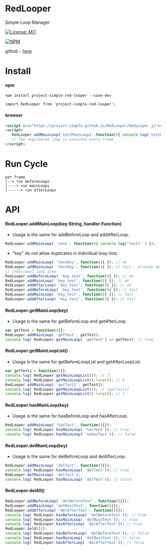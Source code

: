 # RedLooper
Simple Loop Manager

[![License: MIT](https://img.shields.io/badge/License-MIT-yellow.svg)](https://opensource.org/licenses/MIT)

[![NPM](https://nodei.co/npm/project-simple-red-looper.png)](https://npmjs.org/package/project-simple-red-looper)

github - [here](https://github.com/project-simple/RedLooper)

# Install 
#### npm 
```npm
npm install project-simple-red-looper --save-dev
```
```
import RedLooper from 'project-simple-red-looper';
```
#### browser
```html
<script src="https://project-simple.github.io/RedLooper/RedLooper.js"></script>
<script>
   RedLooper.addMainLoop('testMainLoop1',function(){ console.log('testMainLoop1')});
   // The registered loop is executed every frame.
</script>
```

# Run Cycle
```
per frame
|--> run beforeLoops
|----> run mainLoops
|------> run afterLoops

```

# API

#### RedLooper.addMainLoop(key:String, handler:Function)
* Usage is the same for addBeforeLoop and addAfterLoop.
```javascript
RedLooper.addMainLoop( 'test', function(){ console.log('test1' ) });
```
* "key" do not allow duplicates in individual loop lists.
```javascript
RedLooper.addMainLoop( 'testKey', function(){ }); // ok
RedLooper.addMainLoop( 'testKey', function(){ }); // fail - already defined key!!
// individual loop area
RedLooper.addBeforeLoop( 'key_test', function(){ }); // ok
RedLooper.addMainLoop( 'key_test', function(){ }); // ok
RedLooper.addAfterLoop( 'key_test', function(){ }); // ok
RedLooper.addBeforeLoop( 'key_test', function(){ }); // fail
RedLooper.addMainLoop( 'key_test', function(){ }); // fail
RedLooper.addAfterLoop( 'key_test', function(){ }); // fail
```

#### RedLooper.getMainLoop(key)
* Usage is the same for getBeforeLoop and getAfterLoop.
```javascript
var getTest = function(){};
RedLooper.addMainLoop( 'getTest', getTest);
console.log( RedLooper.getMainLoop( 'getTest') == getTest); // true
```

#### RedLooper.getMainLoopList()
* Usage is the same for getBeforeLoopList and getAfterLoopList.
```javascript
var getTest1 = function(){};
console.log( RedLooper.getMainLoopList()); // []
console.log( RedLooper.getMainLoopList().length); // 0
RedLooper.addMainLoop( 'getTest1', getTest1);
console.log( RedLooper.getMainLoopList()); // [getTest1]
console.log( RedLooper.getMainLoopList().length); // 1 
```

#### RedLooper.hasMainLoop(key)
* Usage is the same for hasBeforeLoop and hasAfterLoop.
```javascript
RedLooper.addMainLoop( 'hasTest', function(){});
console.log( RedLooper.hasMainLoop( 'hasTest')); // true
console.log( RedLooper.hasMainLoop( 'noHasTest')); // false
```

#### RedLooper.delMainLoop(key)
* Usage is the same for delBeforeLoop and delAfterLoop.
```javascript
RedLooper.addMainLoop( 'delTest', function(){});
console.log( RedLooper.hasMainLoop( 'delTest')); // true
RedLooper.delMainLoop( 'delTest');
console.log( RedLooper.hasMainLoop( 'delTest')); // false
```
#### RedLooper.delAll()
```javascript
RedLooper.addBeforeLoop( 'delBeforeTest', function(){});
RedLooper.addMainLoop( 'delMainTest', function(){});
RedLooper.addAfterLoop( 'delAfterTest', function(){});
console.log( RedLooper.hasBeforeLoop( 'delBeforeTest')); // true
console.log( RedLooper.hasMainLoop( 'delMainTest')); // true
console.log( RedLooper.hasAfterLoop( 'delAfterTest')); // true
RedLooper.delAll();
console.log( RedLooper.hasBeforeLoop( 'delBeforeTest')); // false
console.log( RedLooper.hasMainLoop( 'delMainTest')); // false
console.log( RedLooper.hasAfterLoop( 'delAfterTest')); // false
```
